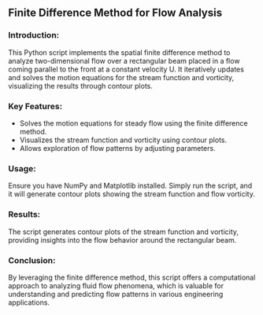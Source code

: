 ## Finite Difference Method for Flow Analysis

### Introduction:
This Python script implements the spatial finite difference method to analyze two-dimensional flow over a rectangular beam placed in a flow coming parallel to the front at a constant velocity U. It iteratively updates and solves the motion equations for the stream function and vorticity, visualizing the results through contour plots.

### Key Features:
- Solves the motion equations for steady flow using the finite difference method.
- Visualizes the stream function and vorticity using contour plots.
- Allows exploration of flow patterns by adjusting parameters.

### Usage:
Ensure you have NumPy and Matplotlib installed. Simply run the script, and it will generate contour plots showing the stream function and flow vorticity.

### Results:
The script generates contour plots of the stream function and vorticity, providing insights into the flow behavior around the rectangular beam.

### Conclusion:
By leveraging the finite difference method, this script offers a computational approach to analyzing fluid flow phenomena, which is valuable for understanding and predicting flow patterns in various engineering applications.